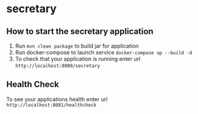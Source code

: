 # secretary

How to start the secretary application
---

1. Run `mvn clean package` to build jar for application
2. Run docker-compose to launch service `docker-compose up --build -d`
1. To check that your application is running enter url `http://localhost:8080/secretary`

Health Check
---

To see your applications health enter url `http://localhost:8081/healthcheck`
